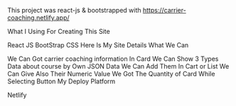 This project was react-js & bootstrapped with https://carrier-coaching.netlify.app/

What I Using For Creating This Site

React JS
BootStrap
CSS
Here Is My Site Details What We Can

We Can Got carrier coaching information In Card
We Can Show 3 Types Data about course by Own JSON Data
We Can Add Them In Cart or List
We Can Give Also Their Numeric Value
We Got The Quantity of Card While Selecting Button
My Deploy Platform

Netlify

